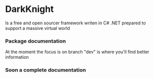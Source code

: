 # DarkKnight
Is a free and open sourcer framework writen in C# .NET prepared to support a massive virtual world

### Package documentation
At the moment the focus is on branch "dev" is where you'll find better information

### Soon a complete documentation
